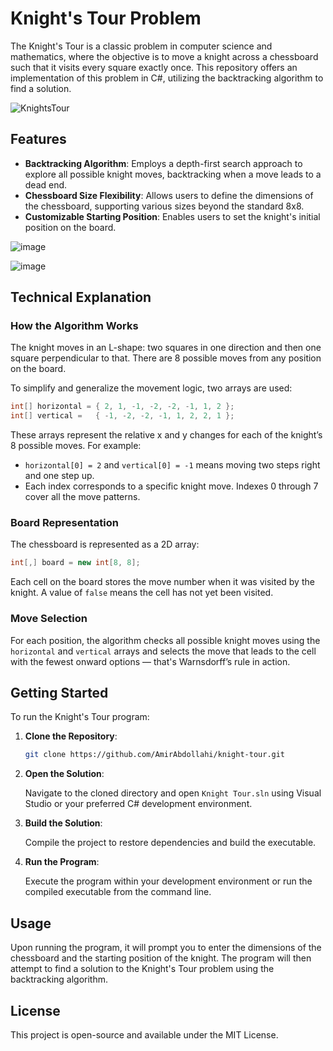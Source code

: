 # Knight's Tour Problem

The Knight's Tour is a classic problem in computer science and mathematics, where the objective is to move a knight across a chessboard such that it visits every square exactly once. This repository offers an implementation of this problem in C#, utilizing the backtracking algorithm to find a solution.

![KnightsTour](https://github.com/user-attachments/assets/e18cb86e-6b26-4587-bdca-32e81b882fb9)

## Features

- **Backtracking Algorithm**: Employs a depth-first search approach to explore all possible knight moves, backtracking when a move leads to a dead end.
- **Chessboard Size Flexibility**: Allows users to define the dimensions of the chessboard, supporting various sizes beyond the standard 8x8.
- **Customizable Starting Position**: Enables users to set the knight's initial position on the board.

![image](https://github.com/user-attachments/assets/7b7c1feb-d612-4625-8746-f70b5d2539f9)

![image](https://github.com/user-attachments/assets/94d4b22d-8415-41bf-b5cf-de76001d3ef1)

## Technical Explanation

### How the Algorithm Works

The knight moves in an L-shape: two squares in one direction and then one square perpendicular to that. There are 8 possible moves from any position on the board.

To simplify and generalize the movement logic, two arrays are used:

```csharp
int[] horizontal = { 2, 1, -1, -2, -2, -1, 1, 2 };
int[] vertical =   { -1, -2, -2, -1, 1, 2, 2, 1 };
```

These arrays represent the relative x and y changes for each of the knight’s 8 possible moves. For example:

- `horizontal[0] = 2` and `vertical[0] = -1` means moving two steps right and one step up.
- Each index corresponds to a specific knight move. Indexes 0 through 7 cover all the move patterns.

### Board Representation

The chessboard is represented as a 2D array:

```csharp
int[,] board = new int[8, 8];
```

Each cell on the board stores the move number when it was visited by the knight. A value of `false` means the cell has not yet been visited.

### Move Selection

For each position, the algorithm checks all possible knight moves using the `horizontal` and `vertical` arrays and selects the move that leads to the cell with the fewest onward options — that's Warnsdorff’s rule in action.


## Getting Started

To run the Knight's Tour program:

1. **Clone the Repository**:

   ```bash
   git clone https://github.com/AmirAbdollahi/knight-tour.git
   ```

2. **Open the Solution**:

   Navigate to the cloned directory and open `Knight Tour.sln` using Visual Studio or your preferred C# development environment.

3. **Build the Solution**:

   Compile the project to restore dependencies and build the executable.

4. **Run the Program**:

   Execute the program within your development environment or run the compiled executable from the command line.

## Usage

Upon running the program, it will prompt you to enter the dimensions of the chessboard and the starting position of the knight. The program will then attempt to find a solution to the Knight's Tour problem using the backtracking algorithm.

## License

This project is open-source and available under the MIT License.
